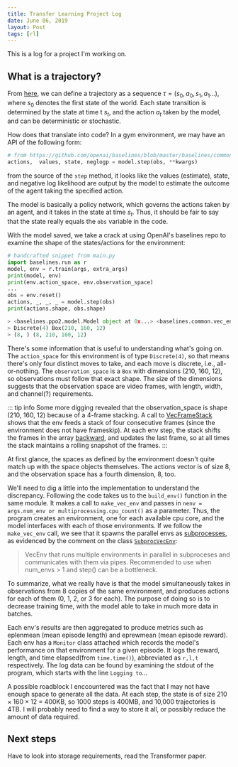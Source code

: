 ```yaml
---
title: Transfer Learning Project Log
date: June 06, 2019
layout: Post
tags: [rl]
---
```


This is a log for a project I'm working on.

## What is a trajectory?
From [here](https://spinningup.openai.com/en/latest/spinningup/rl_intro.html?highlight=trajectory), we can define a trajectory as
a sequence $\tau = (s_0, a_0, s_1, a_1 ...)$, where $s_0$ denotes the first state of the world. Each state transition is determined by the state at time t $s_t$, and the action $a_t$ taken by the model, and can be deterministic or stochastic.

How does that translate into code? In a gym environment, we may have an API of the following form:

```py
# from https://github.com/openai/baselines/blob/master/baselines/common/policies.py
actions,  values, state, neglogp = model.step(obs, **kwargs)
```

from the source of the `step` method, it looks like the values (estimate), state, and negative log likelihood are output by the model to estimate the outcome of the agent taking the specified action.

The model is basically a policy network, which governs the actions taken by an agent, and it takes in the state at time $s_t$. Thus, it should be fair to say that the state really equals the `obs` variable in the code.

With the model saved, we take a crack at using OpenAI's baselines repo to examine the shape of the states/actions for the environment:

```py {5, 9}
# handcrafted snippet from main.py
import baselines.run as r
model, env = r.train(args, extra_args)
print(model, env)
print(env.action_space, env.observation_space)
...
obs = env.reset()
actions, _, _, _ = model.step(obs)
print(actions.shape, obs.shape)

> <baselines.ppo2.model.Model object at 0x...> <baselines.common.vec_env.vec_frame_stack.VecFrameStack object at 0x...>
> Discrete(4) Box(210, 160, 12)
> (8, ) (8, 210, 160, 12)
```

There's some information that is useful to understanding what's going on. The `action_space` for this environment is of type `Discrete(4)`, so that means there's only four distinct moves to take, and each move is discrete, i.e., all-or-nothing. The `observation_space` is a `Box` with dimensions (210, 160, 12), so observations must follow that exact shape. The size of the dimensions suggests that the observation space are video frames, with length, width, and channel(?) requirements.

::: tip info
Some more digging revealed that the observation_space is shape (210, 160, 12) because of a 4-frame stacking. A call to [VecFrameStack](https://github.com/openai/baselines/blob/master/baselines/run.py#L103) shows that the env feeds a stack of four consecutive frames (since the environment does not have frameskip). At each env step, the stack shifts the frames in the array [backward](https://github.com/openai/baselines/blob/master/baselines/common/vec_env/vec_frame_stack.py#L23), and updates the last frame, so at all times the stack maintains a rolling snapshot of the frames. 
:::

At first glance, the spaces as defined by the environment doesn't quite match up with the space objects themselves. The actions vector is of size 8, and the observation space has a fourth dimension, 8, too. 

We'll need to dig a little into the implementation to understand the discrepancy. Following the code takes us to the `build_env()` function in the same module. It makes a call to `make_vec_env` and passes in `nenv = args.num_env or multiprocessing.cpu_count()` as a parameter. Thus, the program creates an environment, one for each available cpu core, and the model interfaces with each of those environments. If we follow the `make_vec_env` call, we see that it spawns the parallel envs as [subprocesses](https://github.com/openai/baselines/blob/master/baselines/common/cmd_util.py#L57), as evidenced by the comment on the class [`SubprocVecEnv`](https://github.com/openai/baselines/blob/master/baselines/common/vec_env/subproc_vec_env.py#L36):
>   VecEnv that runs multiple environments in parallel in subproceses and communicates with them via pipes.
    Recommended to use when num_envs > 1 and step() can be a bottleneck.

To summarize, what we really have is that the model simultaneously takes in observations from 8 copies of the same environment, and produces actions for each of them (0, 1, 2, or 3 for each). The purpose of doing so is to decrease training time, with the model able to take in much more data in batches. 

Each env's results are then aggregated to produce metrics such as eplenmean (mean episode length) and eprewmean (mean episode reward). Each env has a `Monitor` class attached which records the model's performance on that environment for a given episode. It logs the reward, length, and time elapsed(from `time.time()`), abbreviated as `r,l,t` respectively. The log data can be found by examining the stdout of the program, which starts with the line `Logging to`...

A possible roadblock I enccountered was the fact that I may not have enough space to generate all the data. At each step, the state is of size $210 \times 160 \times 12$ = 400KB, so 1000 steps is 400MB, and 10,000 trajectories is 4TB. I will probably need to find a way to store it all, or possibly reduce the amount of data required.

## Next steps
Have to look into storage requirements, read the Transformer paper.

<link rel="stylesheet" href="https://cdnjs.cloudflare.com/ajax/libs/KaTeX/0.5.1/katex.min.css">